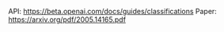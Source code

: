 API: https://beta.openai.com/docs/guides/classifications
Paper: https://arxiv.org/pdf/2005.14165.pdf


